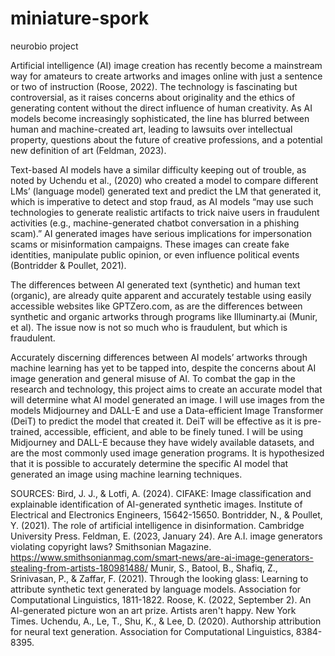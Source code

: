 # miniature-spork
neurobio project

Artificial intelligence (AI) image creation has recently become a mainstream way for amateurs to create artworks and images online with just a sentence or two of instruction (Roose, 2022). The technology is fascinating but controversial, as it raises concerns about originality and the ethics of generating content without the direct influence of human creativity. As AI models become increasingly sophisticated, the line has blurred between human and machine-created art, leading to lawsuits over intellectual property, questions about the future of creative professions, and a potential new definition of art (Feldman, 2023). 

Text-based AI models have a similar difficulty keeping out of trouble, as noted by Uchendu et al., (2020) who created a model to compare different LMs’ (language model) generated text and predict the LM that generated it, which is imperative to detect and stop fraud, as AI models “may use such technologies to generate realistic artifacts to trick naive users in fraudulent activities (e.g., machine-generated chatbot conversation in a phishing scam).” AI generated images have serious implications for impersonation scams or misinformation campaigns. These images can create fake identities, manipulate public opinion, or even influence political events (Bontridder & Poullet, 2021).

The differences between AI generated text (synthetic) and human text (organic), are already quite apparent and accurately testable using easily accessible websites like GPTZero.com, as are the differences between synthetic and organic artworks through programs like Illuminarty.ai (Munir, et al). The issue now is not so much who is fraudulent, but which is fraudulent.

Accurately discerning differences between AI models’ artworks through machine learning has yet to be tapped into, despite the concerns about AI image generation and general misuse of AI. To combat the gap in the research and technology, this project aims to create an accurate model that will determine what AI model generated an image. I will use images from the models Midjourney and DALL-E and use a Data-efficient Image Transformer (DeiT) to predict the model that created it. DeiT will be effective as it is pre-trained, accessible, efficient, and able to be finely tuned. I will be using Midjourney and DALL-E because they have widely available datasets, and are the most commonly used image generation programs. It is hypothesized that it is possible to accurately determine the specific AI model that generated an image using machine learning techniques.

SOURCES:
Bird, J. J., & Lotfi, A. (2024). CIFAKE: Image classification and explainable identification of AI-generated synthetic images. Institute of Electrical and Electronics Engineers, 15642-15650.
Bontridder, N., & Poullet, Y. (2021). The role of artificial intelligence in disinformation. Cambridge University Press.
Feldman, E. (2023, January 24). Are A.I. image generators violating copyright laws? Smithsonian Magazine. https://www.smithsonianmag.com/smart-news/are-ai-image-generators-stealing-from-artists-180981488/
Munir, S., Batool, B., Shafiq, Z., Srinivasan, P., & Zaffar, F. (2021). Through the looking glass: Learning to attribute synthetic text generated by language models. Association for Computational Linguistics, 1811-1822.
Roose, K. (2022, September 2). An AI-generated picture won an art prize. Artists aren't happy. New York Times.
Uchendu, A., Le, T., Shu, K., & Lee, D. (2020). Authorship attribution for neural text generation. Association for Computational Linguistics, 8384-8395.

